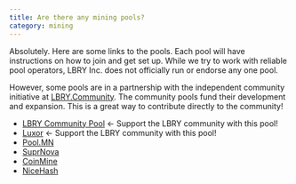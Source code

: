 ```yaml
---
title: Are there any mining pools?
category: mining
---
```


Absolutely. Here are some links to the pools. Each pool will have instructions on how to join and get set up.
While we try to work with reliable pool operators, LBRY Inc. does not officially run or endorse any one pool.

However, some pools are in a partnership with the independent community initiative at [LBRY.Community](https://lbry.community). The community pools fund their development and expansion. This is a great way to contribute directly to the community!

- [LBRY Community Pool](http://lbrypool.com) <- Support the LBRY community with this pool!  
- [Luxor](https://mining.luxor.tech/) <- Support the LBRY community with this pool!
- [Pool.MN](https://pool.mn/lbry/index.php?page=gettingstarted)
- [SuprNova](https://lbry.suprnova.cc/index.php?page=gettingstarted)
- [CoinMine](https://www2.coinmine.pl/lbc/index.php?page=gettingstarted)
- [NiceHash](https://www.nicehash.com/marketplace/lbry)

